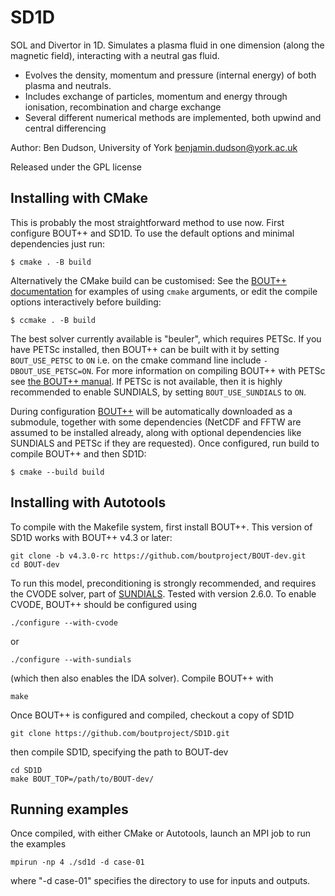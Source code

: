 
SD1D
====

SOL and Divertor in 1D. Simulates a plasma fluid in one dimension (along the magnetic field), interacting with a neutral gas fluid. 

* Evolves the density, momentum and pressure (internal energy) of both plasma and neutrals. 
* Includes exchange of particles, momentum and energy through ionisation, recombination and charge exchange
* Several different numerical methods are implemented, both upwind and central differencing

Author: Ben Dudson, University of York <benjamin.dudson@york.ac.uk>

Released under the GPL license

Installing with CMake
---------------------

This is probably the most straightforward method to use now.  First
configure BOUT++ and SD1D. To use the default options and minimal
dependencies just run:

    $ cmake . -B build

Alternatively the CMake build can be customised: See the [BOUT++
documentation](https://bout-dev.readthedocs.io/en/latest/user_docs/installing.html#cmake)
for examples of using `cmake` arguments, or edit the compile options
interactively before building:

    $ ccmake . -B build

The best solver currently available is "beuler", which requires PETSc.
If you have PETSc installed, then BOUT++ can be built with it by
setting `BOUT_USE_PETSC` to `ON` i.e. on the cmake command line include
`-DBOUT_USE_PETSC=ON`. For more information on compiling BOUT++ with
PETSc see [the BOUT++
manual](https://bout-dev.readthedocs.io/en/latest/user_docs/advanced_install.html#petsc).
If PETSc is not available, then it is highly recommended to enable
SUNDIALS, by setting `BOUT_USE_SUNDIALS` to `ON`.

During configuration
[BOUT++](https://github.com/boutproject/BOUT-dev/) will be
automatically downloaded as a submodule, together with some
dependencies (NetCDF and FFTW are assumed to be installed already,
along with optional dependencies like SUNDIALS and PETSc if they are
requested).  Once configured, run build to compile BOUT++ and then
SD1D:

    $ cmake --build build


Installing with Autotools
-------------------------

To compile with the Makefile system, first install BOUT++.
This version of SD1D works with BOUT++ v4.3 or later:

    git clone -b v4.3.0-rc https://github.com/boutproject/BOUT-dev.git
    cd BOUT-dev

To run this model, preconditioning is strongly recommended, and
requires the CVODE solver, part of
[SUNDIALS](http://computation.llnl.gov/projects/sundials).  Tested
with version 2.6.0. To enable CVODE, BOUT++ should be configured using

    ./configure --with-cvode

or

    ./configure --with-sundials

(which then also enables the IDA solver). Compile BOUT++ with

    make

Once BOUT++ is configured and compiled, checkout a copy of SD1D

    git clone https://github.com/boutproject/SD1D.git

then compile SD1D, specifying the path to BOUT-dev

    cd SD1D
    make BOUT_TOP=/path/to/BOUT-dev/

Running examples
----------------

Once compiled, with either CMake or Autotools, launch an MPI job to run the examples

    mpirun -np 4 ./sd1d -d case-01

where "-d case-01" specifies the directory to use for inputs and outputs.


